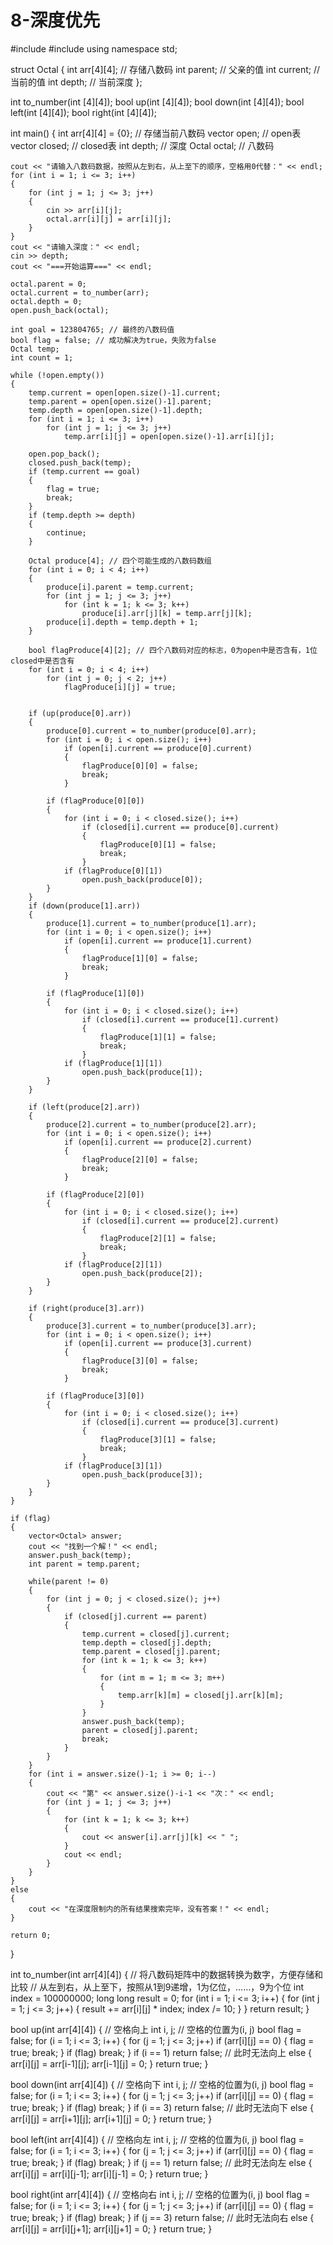 # 8-深度优先
#include <iostream>
#include <vector>
using namespace std;

struct Octal
{
	int arr[4][4]; // 存储八数码
	int parent; // 父亲的值
	int current; // 当前的值
	int depth; // 当前深度
};

int to_number(int [4][4]);
bool up(int [4][4]);
bool down(int [4][4]);
bool left(int [4][4]);
bool right(int [4][4]);

int main()
{
	int arr[4][4] = {0}; // 存储当前八数码
	vector<Octal> open; // open表
	vector<Octal> closed; // closed表
	int depth; // 深度
	Octal octal; // 八数码

	cout << "请输入八数码数据，按照从左到右，从上至下的顺序，空格用0代替：" << endl;
	for (int i = 1; i <= 3; i++)
	{
		for (int j = 1; j <= 3; j++)
		{
			cin >> arr[i][j];
			octal.arr[i][j] = arr[i][j];
		}
	}
	cout << "请输入深度：" << endl;
	cin >> depth;
	cout << "===开始运算===" << endl;

	octal.parent = 0;
	octal.current = to_number(arr);
	octal.depth = 0;
	open.push_back(octal);

	int goal = 123804765; // 最终的八数码值
	bool flag = false; // 成功解决为true，失败为false
	Octal temp;
	int count = 1;

	while (!open.empty())
	{
		temp.current = open[open.size()-1].current;
		temp.parent = open[open.size()-1].parent;
		temp.depth = open[open.size()-1].depth;
		for (int i = 1; i <= 3; i++)
			for (int j = 1; j <= 3; j++)
				temp.arr[i][j] = open[open.size()-1].arr[i][j];
			
		open.pop_back();
		closed.push_back(temp);
		if (temp.current == goal)
		{
			flag = true;
			break;
		}
		if (temp.depth >= depth)
		{
			continue;
		}
		
		Octal produce[4]; // 四个可能生成的八数码数组
		for (int i = 0; i < 4; i++)
		{
			produce[i].parent = temp.current;
			for (int j = 1; j <= 3; j++)
				for (int k = 1; k <= 3; k++)
					produce[i].arr[j][k] = temp.arr[j][k];
			produce[i].depth = temp.depth + 1;
		}
		
		bool flagProduce[4][2]; // 四个八数码对应的标志，0为open中是否含有，1位closed中是否含有
		for (int i = 0; i < 4; i++)
			for (int j = 0; j < 2; j++)
				flagProduce[i][j] = true;

		
		if (up(produce[0].arr))
		{
			produce[0].current = to_number(produce[0].arr);
			for (int i = 0; i < open.size(); i++)
				if (open[i].current == produce[0].current)
				{
					flagProduce[0][0] = false;
					break;
				}
				
			if (flagProduce[0][0])
			{
				for (int i = 0; i < closed.size(); i++)
					if (closed[i].current == produce[0].current)
					{
						flagProduce[0][1] = false;
						break;
					}
				if (flagProduce[0][1])
					open.push_back(produce[0]);
			}
		}
		if (down(produce[1].arr))
		{
			produce[1].current = to_number(produce[1].arr);
			for (int i = 0; i < open.size(); i++)
				if (open[i].current == produce[1].current)
				{
					flagProduce[1][0] = false;
					break;
				}

			if (flagProduce[1][0])
			{
				for (int i = 0; i < closed.size(); i++)
					if (closed[i].current == produce[1].current)
					{
						flagProduce[1][1] = false;
						break;
					}
				if (flagProduce[1][1])
					open.push_back(produce[1]);
			}
		}
		
		if (left(produce[2].arr))
		{
			produce[2].current = to_number(produce[2].arr);
			for (int i = 0; i < open.size(); i++)
				if (open[i].current == produce[2].current)
				{
					flagProduce[2][0] = false;
					break;
				}

			if (flagProduce[2][0])
			{
				for (int i = 0; i < closed.size(); i++)
					if (closed[i].current == produce[2].current)
					{
						flagProduce[2][1] = false;
						break;
					}
				if (flagProduce[2][1])
					open.push_back(produce[2]);
			}
		}
		
		if (right(produce[3].arr))
		{
			produce[3].current = to_number(produce[3].arr);
			for (int i = 0; i < open.size(); i++)
				if (open[i].current == produce[3].current)
				{
					flagProduce[3][0] = false;
					break;
				}

			if (flagProduce[3][0])
			{
				for (int i = 0; i < closed.size(); i++)
					if (closed[i].current == produce[3].current)
					{
						flagProduce[3][1] = false;
						break;
					}
				if (flagProduce[3][1])
					open.push_back(produce[3]);
			}
 		}
	}

	if (flag)
	{
		vector<Octal> answer;
		cout << "找到一个解！" << endl;
		answer.push_back(temp);
		int parent = temp.parent;

		while(parent != 0)
		{
			for (int j = 0; j < closed.size(); j++)
			{
				if (closed[j].current == parent)
				{
  					temp.current = closed[j].current;
					temp.depth = closed[j].depth;
					temp.parent = closed[j].parent;
					for (int k = 1; k <= 3; k++)
					{
						for (int m = 1; m <= 3; m++)
						{
							temp.arr[k][m] = closed[j].arr[k][m];
						}
					}
					answer.push_back(temp);
					parent = closed[j].parent;
					break;
				}
			}
		}
		for (int i = answer.size()-1; i >= 0; i--)
		{
			cout << "第" << answer.size()-i-1 << "次：" << endl;
			for (int j = 1; j <= 3; j++)
			{
				for (int k = 1; k <= 3; k++)
				{
					cout << answer[i].arr[j][k] << " ";
				}
				cout << endl;
			}
		}
	}
	else
	{
		cout << "在深度限制内的所有结果搜索完毕，没有答案！" << endl;
	}

	return 0;
}

int to_number(int arr[4][4])
{
	// 将八数码矩阵中的数据转换为数字，方便存储和比较
	// 从左到右，从上至下，按照从1到9递增，1为亿位，……，9为个位
	int index = 100000000;
	long long result = 0;
	for (int i = 1; i <= 3; i++)
	{
		for (int j = 1; j <= 3; j++)
		{
			result += arr[i][j] * index;
			index /= 10;
		}
	}
	return result;
}

bool up(int arr[4][4])
{
	// 空格向上
	int i, j; // 空格的位置为(i, j)
	bool flag = false;
	for (i = 1; i <= 3; i++)
	{
		for (j = 1; j <= 3; j++)
			if (arr[i][j] == 0)
			{
				flag = true;
				break;
			}
		if (flag)
			break;
	}
	if (i == 1)
		return false; // 此时无法向上
	else
	{
		arr[i][j] = arr[i-1][j];
		arr[i-1][j] = 0;
	}
	return true;
}

bool down(int arr[4][4])
{
	// 空格向下
	int i, j; // 空格的位置为(i, j)
	bool flag = false;
	for (i = 1; i <= 3; i++)
	{
		for (j = 1; j <= 3; j++)
			if (arr[i][j] == 0)
			{
				flag = true;
				break;
			}
		if (flag)
			break;
	}
    if (i == 3)
		return false; // 此时无法向下
	else
	{
		arr[i][j] = arr[i+1][j];
		arr[i+1][j] = 0;
	}
	return true;
}

bool left(int arr[4][4])
{
	// 空格向左
	int i, j; // 空格的位置为(i, j)
	bool flag = false;
	for (i = 1; i <= 3; i++)
	{
		for (j = 1; j <= 3; j++)
			if (arr[i][j] == 0)
			{
				flag = true;
				break;
			}
		if (flag)
			break;
	}
	if (j == 1)
		return false; // 此时无法向左
	else
	{
		arr[i][j] = arr[i][j-1];
		arr[i][j-1] = 0;
	}
	return true;
}

bool right(int arr[4][4])
{
	// 空格向右
	int i, j; // 空格的位置为(i, j)
	bool flag = false;
	for (i = 1; i <= 3; i++)
	{
		for (j = 1; j <= 3; j++)
			if (arr[i][j] == 0)
			{
				flag = true;
				break;
			}
		if (flag)
			break;
	}
	if (j == 3)
		return false; // 此时无法向右
	else
	{
		arr[i][j] = arr[i][j+1];
		arr[i][j+1] = 0;
	}
	return true;
}
